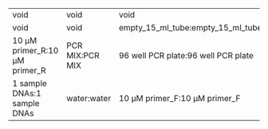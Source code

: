 ||||
|----|----|----|
|void|void|void|
|void|void|empty_15_ml_tube:empty_15_ml_tube|
|10 μM primer_R:10 μM primer_R|PCR MIX:PCR MIX|96 well PCR plate:96 well PCR plate|
|1 sample DNAs:1 sample DNAs|water:water|10 μM primer_F:10 μM primer_F|
